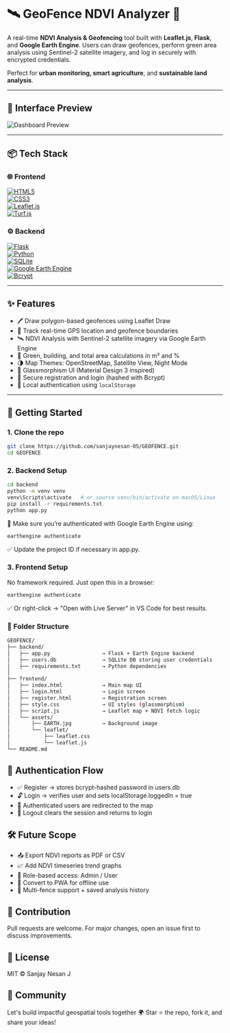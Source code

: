 # 🛰️ GeoFence NDVI Analyzer 🌿

A real-time **NDVI Analysis & Geofencing** tool built with **Leaflet.js**, **Flask**, and **Google Earth Engine**. Users can draw geofences, perform green area analysis using Sentinel-2 satellite imagery, and log in securely with encrypted credentials.

Perfect for **urban monitoring, smart agriculture**, and **sustainable land analysis**.

---

## 📸 Interface Preview

![Dashboard Preview](https://raw.githubusercontent.com/sanjaynesan-05/GEOFENCE/main/frontend/assets/EARTH.jpg)

---

## 📦 Tech Stack

### 🌐 Frontend

[![HTML5](https://img.shields.io/badge/HTML5-E34F26?style=for-the-badge&logo=html5&logoColor=white)](https://developer.mozilla.org/en-US/docs/Web/HTML)\
[![CSS3](https://img.shields.io/badge/CSS3-264de4?style=for-the-badge&logo=css3&logoColor=white)](https://developer.mozilla.org/en-US/docs/Web/CSS)\
[![Leaflet.js](https://img.shields.io/badge/Leaflet-199900?style=for-the-badge&logo=leaflet&logoColor=white)](https://leafletjs.com)\
[![Turf.js](https://img.shields.io/badge/Turf.js-5cba47?style=for-the-badge&logo=javascript&logoColor=white)](https://turfjs.org)

### ⚙️ Backend

[![Flask](https://img.shields.io/badge/Flask-000000?style=for-the-badge&logo=flask&logoColor=white)](https://flask.palletsprojects.com)\
[![Python](https://img.shields.io/badge/Python-3776AB?style=for-the-badge&logo=python&logoColor=white)](https://www.python.org)\
[![SQLite](https://img.shields.io/badge/SQLite-07405E?style=for-the-badge&logo=sqlite&logoColor=white)](https://www.sqlite.org)\
[![Google Earth Engine](https://img.shields.io/badge/Google%20Earth%20Engine-34A853?style=for-the-badge&logo=googleearth&logoColor=white)](https://earthengine.google.com)\
[![Bcrypt](https://img.shields.io/badge/Bcrypt-ffcc00?style=for-the-badge&logo=lock&logoColor=black)](https://pypi.org/project/bcrypt)

---

## ✨ Features

- 🖊️ Draw polygon-based geofences using Leaflet Draw
- 📍 Track real-time GPS location and geofence boundaries
- 🛰️ NDVI Analysis with Sentinel-2 satellite imagery via Google Earth Engine
- 🌿 Green, building, and total area calculations in m² and %
- 🌗 Map Themes: OpenStreetMap, Satellite View, Night Mode
- 🧊 Glassmorphism UI (Material Design 3 inspired)
- 🔐 Secure registration and login (hashed with Bcrypt)
- 💾 Local authentication using `localStorage`

---

## 🚀 Getting Started

### 1. Clone the repo

```bash
git clone https://github.com/sanjaynesan-05/GEOFENCE.git
cd GEOFENCE
```
### 2. Backend Setup
```bash
cd backend
python -m venv venv
venv\Scripts\activate   # or source venv/bin/activate on macOS/Linux
pip install -r requirements.txt
python app.py
```
🔑 Make sure you’re authenticated with Google Earth Engine using:
```bash
earthengine authenticate
```
✅ Update the project ID if necessary in app.py.

### 3. Frontend Setup
No framework required.
Just open this in a browser:
```bash
earthengine authenticate
```
✅ Or right-click → "Open with Live Server" in VS Code for best results.
### 📂 Folder Structure
```bash
GEOFENCE/
├── backend/
│   ├── app.py                 → Flask + Earth Engine backend
│   ├── users.db               → SQLite DB storing user credentials
│   ├── requirements.txt       → Python dependencies
│
├── frontend/
│   ├── index.html             → Main map UI
│   ├── login.html             → Login screen
│   ├── register.html          → Registration screen
│   ├── style.css              → UI styles (glassmorphism)
│   ├── script.js              → Leaflet map + NDVI fetch logic
│   └── assets/
│       ├── EARTH.jpg          → Background image
│       └── leaflet/
│           ├── leaflet.css
│           └── leaflet.js
└── README.md

```
## 🔐 Authentication Flow

- ✅ Register → stores bcrypt-hashed password in users.db
- 🔓 Login → verifies user and sets localStorage.loggedIn = true
- 🔁 Authenticated users are redirected to the map
- 🚪 Logout clears the session and returns to login

## 🛠️ Future Scope

- 📤 Export NDVI reports as PDF or CSV
- 📈 Add NDVI timeseries trend graphs
- 👥 Role-based access: Admin / User
- 📲 Convert to PWA for offline use
- 📌 Multi-fence support + saved analysis history

## 🤝 Contribution
Pull requests are welcome.
For major changes, open an issue first to discuss improvements.

## 📄 License
MIT © Sanjay Nesan J

## 💬 Community
Let's build impactful geospatial tools together 🌍
Star ⭐ the repo, fork it, and share your ideas!
